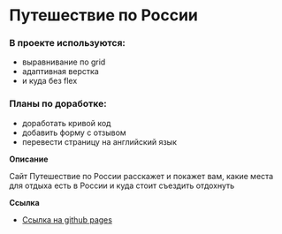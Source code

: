 # Путешествие по России

### В проекте используются:
* выравнивание по grid
* адаптивная верстка
* и куда без flex

### Планы по доработке:
* доработать кривой код
* добавить форму с отзывом
* перевести страницу на английский язык

**Описание**

Сайт Путешествие по России расскажет и покажет вам, какие места для отдыха есть в России и куда стоит съездить отдохнуть

**Ссылка**

* [Ссылка на github pages](https://rolandsallaz.github.io/russian-travel/)

